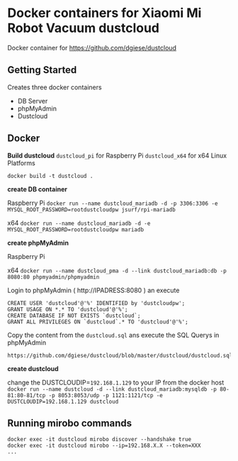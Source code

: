 
# Docker containers for Xiaomi Mi Robot Vacuum dustcloud

Docker container for https://github.com/dgiese/dustcloud

## Getting Started
Creates three docker containers
- DB Server
- phpMyAdmin
- Dustcloud


## Docker

**Build dustcloud**
```dustcloud_pi``` for Raspberry Pi
```dustcloud_x64``` for x64 Linux Platforms 

```
docker build -t dustcloud .
```

**create DB container**

Raspberry Pi
```docker run --name dustcloud_mariadb -d -p 3306:3306 -e MYSQL_ROOT_PASSWORD=rootdustcloudpw jsurf/rpi-mariadb```

x64 
```docker run --name dustcloud_mariadb -d -e MYSQL_ROOT_PASSWORD=rootdustcloudpw mariadb```

**create phpMyAdmin**

Raspberry Pi
```  ```

x64 
```docker run --name dustcloud_pma -d --link dustcloud_mariadb:db -p 8080:80 phpmyadmin/phpmyadmin```

Login to phpMyAdmin ( http://IPADRESS:8080 ) an execute
```
CREATE USER 'dustcloud'@'%' IDENTIFIED by 'dustcloudpw';
GRANT USAGE ON *.* TO 'dustcloud'@'%';
CREATE DATABASE IF NOT EXISTS `dustcloud`;
GRANT ALL PRIVILEGES ON `dustcloud`.* TO 'dustcloud'@'%';
```

Copy the content from the ```dustcloud.sql``` ans execute the SQL Querys in phpMyAdmin
```
https://github.com/dgiese/dustcloud/blob/master/dustcloud/dustcloud.sql
```

**create dustcloud**

change the DUSTCLOUDIP=`192.168.1.129` to your IP from the docker host 
```docker run --name dustcloud -d --link dustcloud_mariadb:mysqldb -p 80-81:80-81/tcp -p 8053:8053/udp -p 1121:1121/tcp -e DUSTCLOUDIP=192.168.1.129 dustcloud```

 
 
## Running mirobo commands
```
docker exec -it dustcloud mirobo discover --handshake true
docker exec -it dustcloud mirobo --ip=192.168.X.X --token=XXX
...
```

